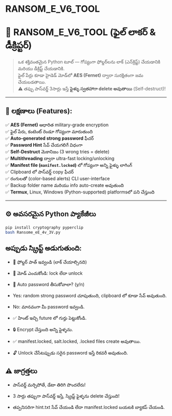 # RANSOM_E_V6_TOOL


# 🔐 RANSOM_E_V6_TOOL (ఫైల్ లాకర్ & డీక్రిప్టర్)

> ఒక శక్తివంతమైన Python టూల్ — గోప్యంగా ఫోల్డర్‌లను లాక్ (ఎన్‌క్రిప్ట్) చేయడానికి మరియు డీక్రిప్ట్ చేయడానికి.  
> ఫైల్ పేర్లు కూడా హైడెడ్ మోడ్‌లో **AES (Fernet)** ద్వారా సురక్షితంగా జమ చేయబడతాయి.  
> ⚠️ తప్పు పాస్‌వర్డ్ 3సార్లు ఇస్తే **ఫైళ్ళు స్వతహాగా delete అవుతాయి** (Self-destruct)!

---

## 🧰 లక్షణాలు (Features):

✅ **AES (Fernet)** ఆధారిత military-grade encryption  
✅ ఫైల్ పేరు, కంటెంట్ రెండూ గోప్యంగా మారుతుంది  
✅ **Auto-generated strong password** ఫీచర్  
✅ **Password Hint** సేవ్ చేయగలిగే విధంగా  
✅ **Self-Destruct** మెకానిజం (3 wrong tries = delete)  
✅ **Multithreading** ద్వారా ultra-fast locking/unlocking  
✅ **Manifest file (`manifest.locked`)** లో గోప్యంగా అన్ని ఫైళ్ళు లాగింగ్  
✅ Clipboard లో పాస్‌వర్డ్ copy ఫీచర్  
✅ రంగులతో (color-based alerts) CLI user-interface  
✅ Backup folder name మరియు info auto-create అవుతుంది  
✅ **Termux**, Linux, Windows (Python-supported) platforms‌లో పని చేస్తుంది

---

## ⚙️ అవసరమైన Python ప్యాకేజీలు

```bash
pip install cryptography pyperclip
bash Ransome_eE_4v_3V.py
```
## అప్పుడు స్క్రిప్ట్ అడుగుతుంది:

- 📁 ఫోల్డర్ పాత్ ఇవ్వండి (లాక్ చేయాల్సినది)

- 🔄 మోడ్ ఎంచుకోండి: lock లేదా unlock

- 🔐 Auto password తీసుకోవాలా? (y/n)

- Yes: random strong password చూపుతుంది, clipboard లో కూడా సేవ్ అవుతుంది.

- No: మానవంగా మీ password ఇవ్వండి.

- ✅ హింట్ ఇచ్చి future లో గుర్తు పెట్టుకోండి.

- 🔒 Encrypt చేస్తుంది అన్ని ఫైళ్ళను.

- ✅ manifest.locked, salt.locked, .locked files create అవుతాయి.

- 🔓 Unlock చేసేటప్పుడు సరైన password ఇస్తే రికవరీ అవుతుంది.

## ⚠️ జాగ్రత్తలు
- పాస్‌వర్డ్ మర్చిపోతే, డేటా తిరిగి పొందలేరు!

- 3 సార్లు తప్పుగా పాస్‌వర్డ్ ఇస్తే, స్క్రిప్ట్ ఫైళ్ళను delete చేస్తుంది!

- తప్పనిసరిగా hint.txt సేవ్ చేయండి లేదా manifest.locked బయటకి బ్యాకప్ చేయండి.
